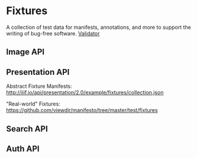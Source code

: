 # Fixtures
A collection of test data for manifests, annotations, and more to support the writing of bug-free software.
[Validator](http://iiif.io/api/presentation/validator/service/validate)

## Image API

## Presentation API
Abstract Fixture Manifests: http://iiif.io/api/presentation/2.0/example/fixtures/collection.json

"Real-world" Fixtures: https://github.com/viewdir/manifesto/tree/master/test/fixtures

## Search API
## Auth API
